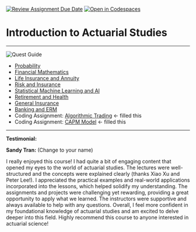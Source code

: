 [![Review Assignment Due Date](https://classroom.github.com/assets/deadline-readme-button-22041afd0340ce965d47ae6ef1cefeee28c7c493a6346c4f15d667ab976d596c.svg)](https://classroom.github.com/a/urlUeIOS)
[![Open in Codespaces](https://classroom.github.com/assets/launch-codespace-2972f46106e565e64193e422d61a12cf1da4916b45550586e14ef0a7c637dd04.svg)](https://classroom.github.com/open-in-codespaces?assignment_repo_id=15491261)



# Introduction to Actuarial Studies 


---
![Quest Guide](quest.jpg)

* [Probability](probability.md)
* [Financial Mathematics](financial_math.md)
* [Life Insurance and Annuity](life.md)
* [Risk and Insurance](risk.md)
* [Statistical Machine Learning and AI](statsml.md)
* [Retirement and Health](super.md)
* [General Insurance](general.md)
* [Banking and ERM](banking.md)
* Coding Assignment: [Algorithmic Trading](algotrading.md) <- filled this
* Coding Assignment: [CAPM Model](capm.md) <- filled this
  
---
**Testimonial:**

**Sandy Tran:** (Change to your name)

I really enjoyed this course! I had quite a bit of engaging content that opened my eyes to the world of actuarial studies. The lectures were well-structured and the concepts were explained clearly (thanks Xiao Xu and Peter Lee!). I appreciated the practical examples and real-world applications incorporated into the lessons, which helped solidify my understanding. The assignments and projects were challenging yet rewarding, providing a great opportunity to apply what we learned. The instructors were supportive and always available to help with any questions. Overall, I feel more confident in my foundational knowledge of actuarial studies and am excited to delve deeper into this field. Highly recommend this course to anyone interested in actuarial science!
